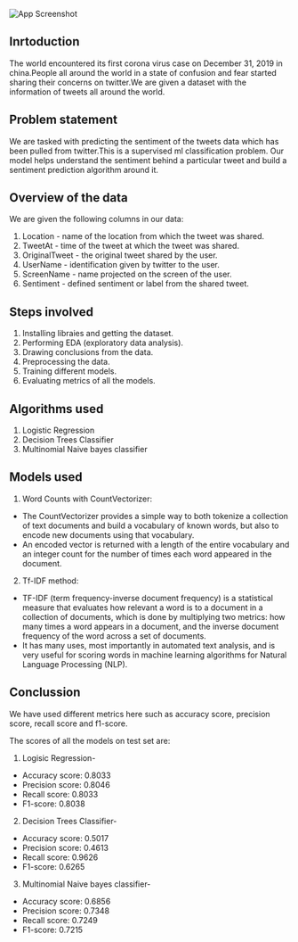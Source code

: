 


![App Screenshot](https://encrypted-tbn0.gstatic.com/images?q=tbn:ANd9GcRRUarc9vSLuD3GgTIpoCrbDzNILO5xxvDO6w&usqp=CAU)




## Inrtoduction
The world encountered its first corona virus case on December 31, 2019 in china.People all around the world in a state of confusion and fear started sharing their concerns on twitter.We are given a dataset with the information of tweets all around the world.


 


## Problem statement

We are tasked with predicting the sentiment of the tweets data which has been pulled from twitter.This is a supervised ml classification problem.
Our model helps understand the sentiment behind a particular tweet and build a sentiment prediction algorithm around it.





## Overview of the data
We are given the following columns in our data:
1. Location  -  name of the location from which the tweet was shared.
2. TweetAt  -  time of the tweet at which the tweet was shared.  
3. OriginalTweet  -  the original tweet shared by the user.
4. UserName  -  identification given by twitter to the user.
5. ScreenName  -  name projected on the screen of the user.
6. Sentiment  -  defined sentiment or label from the shared tweet.


## Steps involved
1. Installing libraies and getting the dataset.
2. Performing EDA (exploratory data analysis).
3. Drawing conclusions from the data.
4. Preprocessing the data.
5. Training different models.
6. Evaluating metrics of all the models.

## Algorithms used
1. Logistic Regression
2. Decision Trees Classifier
3. Multinomial Naive bayes classifier

## Models used
1. Word Counts with CountVectorizer:
- The CountVectorizer provides a simple way to both tokenize a collection of text documents and build a vocabulary of known words, but also to encode new documents using that vocabulary.
- An encoded vector is returned with a length of the entire vocabulary and an integer count for the number of times each word appeared in the document.
2. Tf-IDF method:
- TF-IDF (term frequency-inverse document frequency) is a statistical measure that evaluates how relevant a word is to a document in a collection of documents, which is done by multiplying two metrics: how many times a word appears in a document, and the inverse document frequency of the word across a set of documents.
- It has many uses, most importantly in automated text analysis, and is very useful for scoring words in machine learning algorithms for Natural Language Processing (NLP).
## Conclussion
We have used different metrics here such as accuracy score, precision score, recall score and f1-score.

The scores of all the models on test set are:
1. Logisic Regression- 
- Accuracy score:  0.8033
- Precision score:  0.8046
- Recall score:  0.8033
- F1-score:  0.8038
2. Decision Trees Classifier-
- Accuracy score:  0.5017
- Precision score: 0.4613  
- Recall score:  0.9626
- F1-score:  0.6265
3. Multinomial Naive bayes classifier-
- Accuracy score:  0.6856
- Precision score:   0.7348
- Recall score:  0.7249
- F1-score:  0.7215
